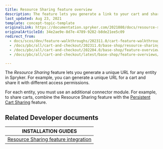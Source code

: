 ```yaml
---
title: Resource Sharing feature overview
description: The feature lets you generate a link to your cart and share it within your business unit with various access permissions
last_updated: Aug 23, 2021
template: concept-topic-template
originalLink: https://documentation.spryker.com/2021080/docs/resource-sharing-feature-overview
originalArticleId: 34e2ae9e-8d7e-4789-9282-b8de21ee5c09
redirect_from:
  - docs/scos/dev/feature-walkthroughs/202311.0/cart-feature-walkthrough/resource-sharing-feature-walkthrough.html  
  - /docs/pbc/all/cart-and-checkout/202311.0/base-shop/resource-sharing-feature-overview.html
  - /docs/pbc/all/cart-and-checkout/202204.0/base-shop/feature-overviews/resource-sharing-feature-overview.html
  - /docs/pbc/all/cart-and-checkout/latest/base-shop/feature-overviews/resource-sharing-feature-overview.html

---
```


The *Resource Sharing* feature lets you generate a unique URL for any entity in Spryker. For example, you can generate a unique URL for a cart and share it with different access permissions.

For each entity, you must use an additional connector module. For example, to share carts, combine the Resource Sharing feature with the [Persistent Cart Sharing](/docs/pbc/all/cart-and-checkout/{{site.version}}/base-shop/feature-overviews/persistent-cart-sharing-feature-overview.html) feature.

## Related Developer documents

|INSTALLATION GUIDES  |
|---------|
| [Resource Sharing feature integration](/docs/pbc/all/cart-and-checkout/{{site.version}}/base-shop/install-and-upgrade/install-features/install-the-resource-sharing-feature.html) |
